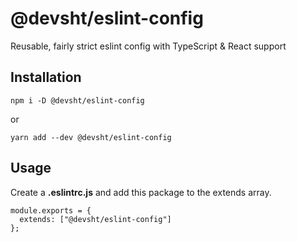 # @devsht/eslint-config

Reusable, fairly strict eslint config with TypeScript & React support

## Installation

```
npm i -D @devsht/eslint-config
```

or

```
yarn add --dev @devsht/eslint-config
```

## Usage

Create a **.eslintrc.js** and add this package to the extends array.

```
module.exports = {
  extends: ["@devsht/eslint-config"]
};
```
